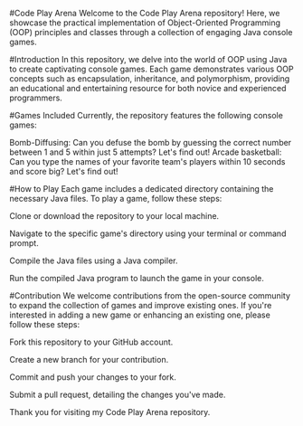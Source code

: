 #Code Play Arena
Welcome to the Code Play Arena repository! Here, we showcase the practical implementation of Object-Oriented Programming (OOP) principles and classes through a collection of engaging Java console games.

#Introduction
In this repository, we delve into the world of OOP using Java to create captivating console games. Each game demonstrates various OOP concepts such as encapsulation, inheritance, and polymorphism, providing an educational and entertaining resource for both novice and experienced programmers.

#Games Included
Currently, the repository features the following console games:

Bomb-Diffusing: Can you defuse the bomb by guessing the correct number between 1 and 5 within just 5 attempts? Let's find out!
Arcade basketball: Can you type the names of your favorite team's players within 10 seconds and score big? Let's find out!

#How to Play
Each game includes a dedicated directory containing the necessary Java files. To play a game, follow these steps:

Clone or download the repository to your local machine.

Navigate to the specific game's directory using your terminal or command prompt.

Compile the Java files using a Java compiler.

Run the compiled Java program to launch the game in your console.

#Contribution
We welcome contributions from the open-source community to expand the collection of games and improve existing ones. If you're interested in adding a new game or enhancing an existing one, please follow these steps:

Fork this repository to your GitHub account.

Create a new branch for your contribution.

Commit and push your changes to your fork.

Submit a pull request, detailing the changes you've made.


Thank you for visiting my Code Play Arena repository.
